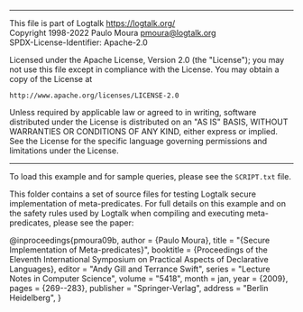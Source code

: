 ________________________________________________________________________

This file is part of Logtalk <https://logtalk.org/>  
Copyright 1998-2022 Paulo Moura <pmoura@logtalk.org>  
SPDX-License-Identifier: Apache-2.0

Licensed under the Apache License, Version 2.0 (the "License");
you may not use this file except in compliance with the License.
You may obtain a copy of the License at

    http://www.apache.org/licenses/LICENSE-2.0

Unless required by applicable law or agreed to in writing, software
distributed under the License is distributed on an "AS IS" BASIS,
WITHOUT WARRANTIES OR CONDITIONS OF ANY KIND, either express or implied.
See the License for the specific language governing permissions and
limitations under the License.
________________________________________________________________________


To load this example and for sample queries, please see the `SCRIPT.txt`
file.

This folder contains a set of source files for testing Logtalk secure
implementation of meta-predicates. For full details on this example 
and on the safety rules used by Logtalk when compiling and executing
meta-predicates, please see the paper:

@inproceedings{pmoura09b,
	author = {Paulo Moura},
	title = "{Secure Implementation of Meta-predicates}",
	booktitle = {Proceedings of the Eleventh International Symposium on Practical Aspects of Declarative Languages},
	editor = "Andy Gill and Terrance Swift",
	series = "Lecture Notes in Computer Science",
	volume = "5418",
	month = jan,
	year = {2009},
	pages = {269--283},
	publisher = "Springer-Verlag",
	address = "Berlin Heidelberg",
}

